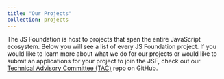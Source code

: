 ```yaml
---
title: "Our Projects"
collection: projects
---
```


The JS Foundation is host to projects that span the entire JavaScript ecosystem. Below you will see a list of every JS Foundation project. If you would like to learn more about what we do for our projects or would like to submit an applications for your project to join the JSF, check out our [Technical Advisory Committee (TAC)][] repo on GitHub.

[Technical Advisory Committee (TAC)]: https://github.com/JSFoundation/TAC
